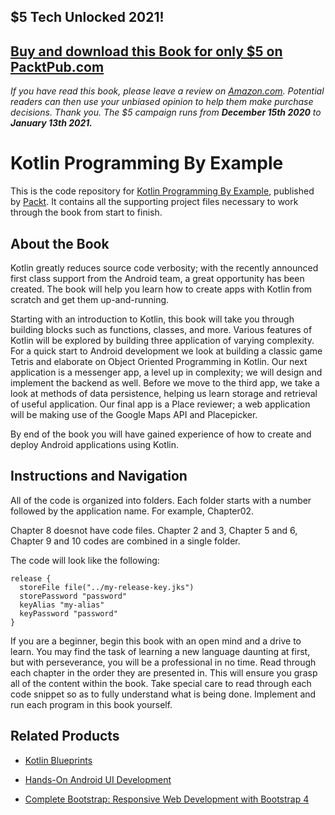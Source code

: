 ## $5 Tech Unlocked 2021!
[Buy and download this Book for only $5 on PacktPub.com](https://www.packtpub.com/product/kotlin-programming-by-example/9781788474542)
-----
*If you have read this book, please leave a review on [Amazon.com](https://www.amazon.com/gp/product/1788474546).     Potential readers can then use your unbiased opinion to help them make purchase decisions. Thank you. The $5 campaign         runs from __December 15th 2020__ to __January 13th 2021.__*

# Kotlin Programming By Example
This is the code repository for [Kotlin Programming By Example](https://www.packtpub.com/application-development/kotlin-programming-example?utm_source=github&utm_medium=repository&utm_campaign=9781788474542), published by [Packt](https://www.packtpub.com/?utm_source=github). It contains all the supporting project files necessary to work through the book from start to finish.
## About the Book
Kotlin greatly reduces source code verbosity; with the recently announced first class support from the Android team, a great opportunity has been created. The book will help you learn how to create apps with Kotlin from scratch and get them up-and-running.

Starting with an introduction to Kotlin, this book will take you through building blocks such as functions, classes, and more. Various features of Kotlin will be explored by building three application of varying complexity. For a quick start to Android development we look at building a classic game Tetris and elaborate on Object Oriented Programming in Kotlin. Our next application is a messenger app, a level up in complexity; we will design and implement the backend as well. Before we move to the third app, we take a look at methods of data persistence, helping us learn storage and retrieval of useful application. Our final app is a Place reviewer; a web application will be making use of the Google Maps API and Placepicker.

By end of the book you will have gained experience of how to create and deploy Android applications using Kotlin.
## Instructions and Navigation
All of the code is organized into folders. Each folder starts with a number followed by the application name. For example, Chapter02.

Chapter 8 doesnot have code files. Chapter 2 and 3, Chapter 5 and 6, Chapter 9 and 10 codes are combined in a single folder.

The code will look like the following:
```
release {
  storeFile file("../my-release-key.jks")
  storePassword "password"
  keyAlias "my-alias"
  keyPassword "password"
}
```

If you are a beginner, begin this book with an open mind and a drive to learn. You may find the task of learning a new language daunting at first, but with perseverance, you will be a professional in no time. Read through each chapter in the order they are presented in. This will ensure you grasp all of the content within the book. Take special care to read through each code snippet so as to fully understand what is being done. Implement and run each program in this book yourself.

## Related Products
* [Kotlin Blueprints](https://www.packtpub.com/application-development/kotlin-blueprints?utm_source=github&utm_medium=repository&utm_campaign=9781788390804)

* [Hands-On Android UI Development](https://www.packtpub.com/application-development/hands-android-ui-development?utm_source=github&utm_medium=repository&utm_campaign=9781788475051)

* [Complete Bootstrap: Responsive Web Development with Bootstrap 4](https://www.packtpub.com/web-development/complete-bootstrap-responsive-web-development-bootstrap-4?utm_source=github&utm_medium=repository&utm_campaign=9781788833400)

